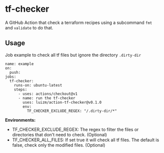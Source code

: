 # tf-checker

A GitHub Action that check a terraform recipes using a subcommand `fmt` and `validate` to do that.

## Usage

Job example to check all tf files but ignore the directory `.dirty-dir`

```
name: example
on:
  push:
jobs:
  tf-checker:
    runs-on: ubuntu-latest
    steps:
      - uses: actions/checkout@v1
      - name: run the tf-checker
        uses: luizm/action-tf-checker@v0.1.0
        env:
          TF_CHECKER_EXCLUDE_REGEX: "/.dirty-dir/*"
```

**Environments:**

- TF_CHECKER_EXCLUDE_REGEX: The regex to filter the files or directories that don't need to check. (Optional)
- TF_CHECKER_ALL_FILES: If set true it will check all tf files. The default is false, check only the modified files. (Optional)

